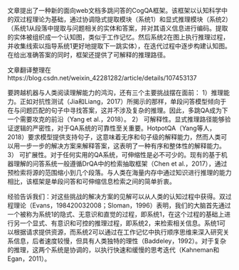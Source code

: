 

文章提出了一种新的面向web文档多跳问答的CogQA框架。该框架以认知科学中的双过程理论为基础，通过协调隐式提取模块（系统1）和显式推理模块（系统2）（系统1从段落中提取与问题相关的实体和答案，并对其语义信息进行编码。提取的实体被组织成一个认知图，类似于工作记忆。然后系统2在图上执行推理过程，并收集线索以指导系统1更好地提取下一跳实体），在迭代过程中逐步构建认知图。在给出准确答案的同时，框架还提供了可解释的推理路径。

文章翻译整理在https://blog.csdn.net/weixin_42281282/article/details/107453137

要跨越机器与人类阅读理解能力的鸿沟，还有三个主要挑战摆在面前：
1）推理能力。正如对抗性测试（Jia和Liang，2017）所揭示的那样，单段问答模型倾向于在与问题匹配的句子中寻找答案，这并不涉及复杂的推理。因此，多跳QA成为下一个需要攻克的前沿（Yang et al.，2018）。
2） 可解释性。显式推理路径能够验证逻辑的严密性，对于QA系统的可靠性至关重要。HotpotQA（Yang等人，2018）要求模型提供支持句子，这意味着无序和句子级的解释能力，然而人类可以用一步一步的解决方案来解释答案，这表明了一种有序和整体性的解释能力。
3） 可扩展性。对于任何实用的QA系统，可伸缩性是必不可少的。现有的基于机器理解的问答系统一般遵循DrQA中的检索抽取框架（Chen et al.，2017），通过预检索将源的范围缩小到几个段落。与人类在海量内存中通过知识进行推理的能力相比，该框架是单段问答和可伸缩信息检索之间的简单折衷。

经验告诉我们：对这些挑战的解决方案的见解可以从人类的认知过程中获得。双过程理论（Evans，198420032008；Sloman，1996）表明，我们的大脑首先通过一个被称为系统1的隐式、无意识和直觉的过程，即系统1，在这个过程的基础上进行另一个显式、有意识和可控的推理过程，即系统2，来检索相关信息。系统1可以根据请求提供资源，而系统2可以通过在工作记忆中执行顺序思维来深入研究关系信息，后者速度较慢，但具有人类独特的理性（Baddeley，1992）。对于复杂的推理，这两个系统是协调的，以执行快速和缓慢的思考迭代（Kahneman和Egan，2011）。









